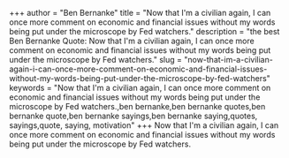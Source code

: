 +++
author = "Ben Bernanke"
title = "Now that I'm a civilian again, I can once more comment on economic and financial issues without my words being put under the microscope by Fed watchers."
description = "the best Ben Bernanke Quote: Now that I'm a civilian again, I can once more comment on economic and financial issues without my words being put under the microscope by Fed watchers."
slug = "now-that-im-a-civilian-again-i-can-once-more-comment-on-economic-and-financial-issues-without-my-words-being-put-under-the-microscope-by-fed-watchers"
keywords = "Now that I'm a civilian again, I can once more comment on economic and financial issues without my words being put under the microscope by Fed watchers.,ben bernanke,ben bernanke quotes,ben bernanke quote,ben bernanke sayings,ben bernanke saying,quotes, sayings,quote, saying, motivation"
+++
Now that I'm a civilian again, I can once more comment on economic and financial issues without my words being put under the microscope by Fed watchers.
